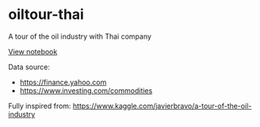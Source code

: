 # oiltour-thai

A tour of the oil industry with Thai company

<a href="https://github.com/k2w2yut/oiltour-thai/blob/master/oil_share.ipynb">View notebook</a>

Data source:
- https://finance.yahoo.com
- https://www.investing.com/commodities

Fully inspired from: https://www.kaggle.com/javierbravo/a-tour-of-the-oil-industry
